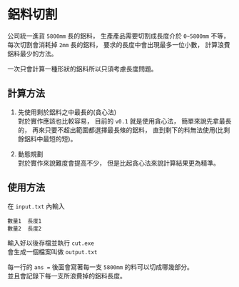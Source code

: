 # 鋁料切割

公司統一進貨 `5800mm` 長的鋁料，
生產產品需要切割成長度介於 `0~5800mm` 不等，
每次切割會消耗掉 `2mm` 長的鋁料，
要求的長度中會出現最多一位小數，
計算浪費鋁料最少的方法。  

一次只會計算一種形狀的鋁料所以只須考慮長度問題。  

## 計算方法

1. 先使用剩於鋁料之中最長的(貪心法)  
對於實作應該也比較容易，
目前的 `v0.1` 就是使用貪心法，
簡單來說先拿最長的，
再來只要不超出範圍都選擇最長條的鋁料，
直到剩下的料無法使用(比剩餘鋁料中最短的短)。  

2. 動態規劃  
對於實作來說難度會提高不少，
但是比起貪心法來說計算結果更為精準。  

## 使用方法

在 `input.txt` 內輸入  
```
數量1  長度1  
數量2  長度2  
```
輸入好以後存檔並執行 `cut.exe`  
會生成一個檔案叫做 `output.txt`  

每一行的 `ans =` 後面會寫著每一支 `5800mm` 的料可以切成哪幾部分。  
並且會記錄下每一支所浪費掉的鋁料長度。  